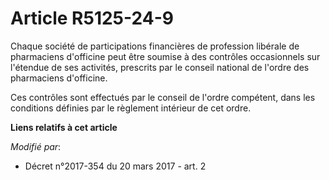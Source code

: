 # Article R5125-24-9

Chaque société de participations financières de profession libérale de pharmaciens d'officine peut être soumise à des
contrôles occasionnels sur l'étendue de ses activités, prescrits par le conseil national de l'ordre des pharmaciens
d'officine.

Ces contrôles sont effectués par le conseil de l'ordre compétent, dans les conditions définies par le règlement intérieur de
cet ordre.

**Liens relatifs à cet article**

_Modifié par_:

  - Décret n°2017-354 du 20 mars 2017 - art. 2

